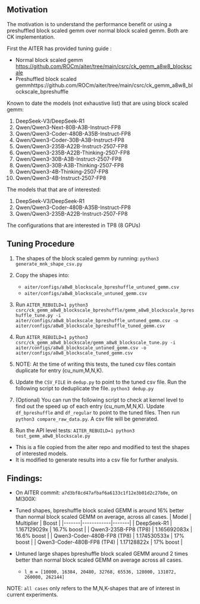 ## Motivation
The motivation is to understand the performance benefit or using a preshuffled block scaled gemm over normal block scaled gemm. Both are CK implementation. 

First the AITER has provided tuning guide : 

* Normal block scaled gemm https://github.com/ROCm/aiter/tree/main/csrc/ck_gemm_a8w8_blockscale 
* Preshuffled block scaled gemmhttps://github.com/ROCm/aiter/tree/main/csrc/ck_gemm_a8w8_blockscale_bpreshuffle 

Known to date the models (not exhaustive list) that are using block scaled gemm: 

1. DeepSeek-V3/DeepSeek-R1 
2. Qwen/Qwen3-Next-80B-A3B-Instruct-FP8 
3. Qwen/Qwen3-Coder-480B-A35B-Instruct-FP8 
4. Qwen/Qwen3-Coder-30B-A3B-Instruct-FP8 
5. Qwen/Qwen3-235B-A22B-Instruct-2507-FP8 
6. Qwen/Qwen3-235B-A22B-Thinking-2507-FP8 
7. Qwen/Qwen3-30B-A3B-Instruct-2507-FP8 
8. Qwen/Qwen3-30B-A3B-Thinking-2507-FP8 
9. Qwen/Qwen3-4B-Thinking-2507-FP8 
10. Qwen/Qwen3-4B-Instruct-2507-FP8

The models that that are of interested: 

1. DeepSeek-V3/DeepSeek-R1 
2. Qwen/Qwen3-Coder-480B-A35B-Instruct-FP8 
3. Qwen/Qwen3-235B-A22B-Instruct-2507-FP8 

The configurations that are interested in TP8 (8 GPUs) 

## Tuning Procedure

1. The shapes of the block scaled gemm by running: `python3 generate_mnk_shape_csv.py`

2. Copy the shapes into:
    * `aiter/configs/a8w8_blockscale_bpreshuffle_untuned_gemm.csv`
    * `aiter/configs/a8w8_blockscale_untuned_gemm.csv`

3. Run `AITER_REBUILD=1 python3 csrc/ck_gemm_a8w8_blockscale_bpreshuffle/gemm_a8w8_blockscale_bpreshuffle_tune.py -i aiter/configs/a8w8_blockscale_bpreshuffle_untuned_gemm.csv -o aiter/configs/a8w8_blockscale_bpreshuffle_tuned_gemm.csv`

4. Run `AITER_REBUILD=1 python3 csrc/ck_gemm_a8w8_blockscale/gemm_a8w8_blockscale_tune.py -i aiter/configs/a8w8_blockscale_untuned_gemm.csv -o aiter/configs/a8w8_blockscale_tuned_gemm.csv`


5. NOTE: At the time of writing this tests, the tuned csv files contain duplicate for entry (cu_num,M,N,K).

6. Update the `CSV_FILE` in `dedup.py` to point to the tuned csv file. Run the following script to deduplicate the file. `python3 dedup.py`

7. (Optional) You can run the following script to check at kernel level to find out the speed up of each entry (cu_num,M,N,K). Update `df_bpreshuffle` and `df_regular` to point to the tuned files. Then run `python3 compare_raw_data.py`. A csv file will be generated.

8. Run the API level tests: `AITER_REBUILD=1 python3 test_gemm_a8w8_blockscale.py`
  - This is a file copied from the aiter repo and modified to test the shapes of interested models.
  - It is modified to generate results into a csv file for further analysis.

## Findings:
- On AITER commit: `a7d3bf8cd47afbaf6a6133c1f12e3b01d2c27b0e`, on MI300X:
- Tuned shapes, bpreshuffle block scaled GEMM is around 16% better than normal block scaled GEMM on average, across all cases.
    | Model | Multiplier | Boost |
    |-------|------------|-------|
    | DeepSeek-R1 | 1.167129029x | 16.7% boost |
    | Qwen3-235B-FP8 (TP8) | 1.165692083x | 16.6% boost |
    | Qwen3-Coder-480B-FP8 (TP8) | 1.174530533x | 17% boost |
    | Qwen3-Coder-480B-FP8 (TP4) | 1.17128822x | 17% boost |

- Untuned large shapes bpreshuffle block scaled GEMM around 2 times better than normal block scaled GEMM on average across all cases.
  - `l_m = [10000, 16384, 20480, 32768, 65536, 128000, 131072, 260000, 262144]`


NOTE: `all cases` only refers to the M,N,K-shapes that are of interest in current experiments.